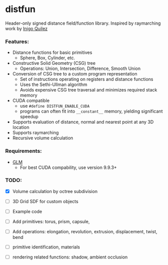 # distfun

Header-only signed distance field/function library.
Inspired by raymarching work by [Inigo Quilez](https://www.iquilezles.org/www/articles/distfunctions/distfunctions.htm)

### Features:
  * Distance functions for basic primitives
    * Sphere, Box, Cylinder, etc.
  * Constructive Solid Geometry (CSG) tree
    * Operations: Union, Intersection, Difference, Smooth Union
  * Conversion of CSG tree to a custom program representation
    * Set of instructions operating on registers and distance functions
    * Uses the Sethi-Ullman algorithm    
    * Avoids expensive CSG tree traversal and minimizes required stack memory
  * CUDA compatible
    * use `#define DISTFUN_ENABLE_CUDA`
    * programs can often fit into `__constant__` memory, yielding significant speedup
  * Supports evaluation of distance, normal and nearest point at any 3D location
  * Supports raymarching
  * Recursive volume calculation
   
### Requirements:
  * [GLM](https://glm.g-truc.net)
    * For best CUDA compability, use version 9.9.3+
  
### TODO:
  - [x] Volume calculation by octree subdivision
  - [ ] 3D Grid SDF for custom objects
  - [ ] Example code
  - [ ] Add primitives: torus, prism, capsule, 
  - [ ] Add operations: elongation, revolution, extrusion, displacement, twist, bend
  - [ ] primitive identification, materials
  - [ ] rendering related functions: shadow, ambient occlusion
    



